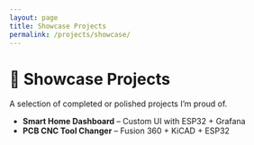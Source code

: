 ```yaml
---
layout: page
title: Showcase Projects
permalink: /projects/showcase/
---
```


# 🌟 Showcase Projects

A selection of completed or polished projects I’m proud of.

- **Smart Home Dashboard** – Custom UI with ESP32 + Grafana
- **PCB CNC Tool Changer** – Fusion 360 + KiCAD + ESP32
